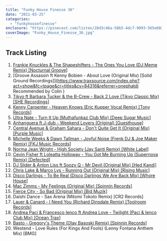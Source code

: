 ```yaml
---
title: "Funky House Finesse 36"
date: "2011-03-25"
categories: 
  - "funkyhousefinesse"
enclosure: "https://pinecast.com/listen/28d3c46a-58b5-4dc7-9093-565e6020bf13.mp3 115243446 audio/mpeg "
coverImage: "Funky_House_Finesse_36.jpg"
---
```


## Track Listing

1. [Frankie Knuckles & The Shapeshifters - The Ones You Love (DJ Meme Remix) \[Nocturnal Groove\]](https://jobl.in/f361)
2. [Groove Assassin ft Kenny Bobien - About Love (Original Mix) \[Solid Ground Recordings\]](https://www.traxsource.com/index.php?act=show&fc=tpage&cr=titles&cv=84316&referrer=onephatdj Recommended by Colin )
3. [Tikyo ft Barbara Tucker & the B-Crew - Back 2 Love (Tikyo Classic Mix) \[SHE Recordings\]](https://www.traxsource.com/index.php?act=show&fc=tpage&cr=titles&cv=85689&alias=downloads&referrer=onephatdj)
4. [Kenny Carpenter - Heaven Knows (Eric Kupper Vocal Remix) \[Tony Records\]](https://www.traxsource.com/index.php?act=show&fc=tpage&cr=titles&cv=84622&referrer=onephatdj)
5. [Ultra Nate - Turn It Up (Muthafunkaz Club Mix) \[Deep Sugar Music\]](https://jobl.in/f365)
6. [Anhanguera ft J-dub - Weekend Lovers (Original) \[Guesthouse\]](https://www.traxsource.com/index.php?act=show&fc=tpage&cr=titles&cv=80741)
7. [Central Avenue & Graham Sahara - Don't Quite Get It (Original Mix) \[Purple Music\]](https://onephatdj.trackitdown.net/genre/house/track/3056701.html)
8. [Michelle Weeks & Dawn Tallman - Joyful Noise (Frenk DJ & Joe Maker Remix) \[FKJ Music Records\]](https://onephatdj.trackitdown.net/genre/house/track/2991561.html)
9. [Norma Jean Wright - High Society (Jay Santi Remix) \[White Label\]](https://www.jaysanti.nl)
10. [Cevin Fisher ft Loleatta Holloway - You Got Me Burning Up (Supernova Remix) \[Defected\]](https://jobl.in/f3610)
11. [DJ Slider & Anton Liss ft Soozy Q - Mr Devil (Original Mix) \[Hed Kandi\]](https://jobl.in/f3611)
12. [Chris Lake & Marco Lys - Running Out (Original Mix) \[Rising Music\]](https://jobl.in/f3612)
13. [Disco Darlings - To Be Real (Disco Darlings We Are Back Mix) \[Whore House\]](https://jobl.in/f3613)
14. [Mac Zimms - My Feelings (Original Mix) \[Spinnin Records\]](https://jobl.in/f3614)
15. [Fierce City - So Bad (Original Mix) \[Bid Muzik\]](https://onephatdj.trackitdown.net/genre/house/track/2987724.html)
16. Daishi Dance - Sax Arena (Mitomi Tokoto Remix) \[CR2 Records\]
17. [Lauer & Canard - I Need You (Richard Dinsdale Remix) \[Toolroom Records\]](https://www.toolroomrecords.co.uk/shop/singles/i-need-you)
18. [Andrea Paci & Francesco Ienco ft Andrea Love - Twilight (Paci & Ienco Club Mix) \[Ocean Trax\]](https://www.traxsource.com/index.php?act=show&fc=tpage&cr=titles&cv=82229&referrer=onephatdj)
19. [Basto - Gregory's Theme (Olav Basoski Remix) \[Spinnin Records\]](https://www.traxsource.com/index.php?act=show&fc=tpage&cr=titles&cv=84223&referrer=onephatdj)
20. Westend - Love Rules (For Kings And Fools) (Lenny Fontana Anthem Mix) \[BMG\]
